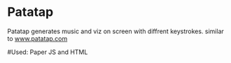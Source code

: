 # Patatap
Patatap generates music and viz on screen with diffrent keystrokes.
similar to www.patatap.com

#Used:
Paper JS and HTML
